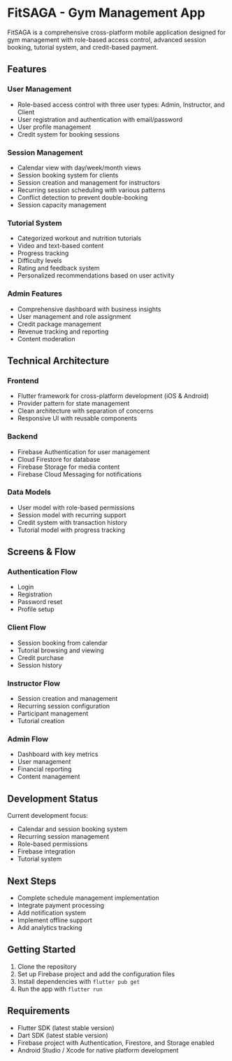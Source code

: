# FitSAGA - Gym Management App

FitSAGA is a comprehensive cross-platform mobile application designed for gym management with role-based access control, advanced session booking, tutorial system, and credit-based payment.

## Features

### User Management
- Role-based access control with three user types: Admin, Instructor, and Client
- User registration and authentication with email/password
- User profile management
- Credit system for booking sessions

### Session Management
- Calendar view with day/week/month views
- Session booking system for clients
- Session creation and management for instructors
- Recurring session scheduling with various patterns
- Conflict detection to prevent double-booking
- Session capacity management

### Tutorial System
- Categorized workout and nutrition tutorials
- Video and text-based content
- Progress tracking
- Difficulty levels
- Rating and feedback system
- Personalized recommendations based on user activity

### Admin Features
- Comprehensive dashboard with business insights
- User management and role assignment
- Credit package management
- Revenue tracking and reporting
- Content moderation

## Technical Architecture

### Frontend
- Flutter framework for cross-platform development (iOS & Android)
- Provider pattern for state management
- Clean architecture with separation of concerns
- Responsive UI with reusable components

### Backend
- Firebase Authentication for user management
- Cloud Firestore for database
- Firebase Storage for media content
- Firebase Cloud Messaging for notifications

### Data Models
- User model with role-based permissions
- Session model with recurring support
- Credit system with transaction history
- Tutorial model with progress tracking

## Screens & Flow

### Authentication Flow
- Login
- Registration
- Password reset
- Profile setup

### Client Flow
- Session booking from calendar
- Tutorial browsing and viewing
- Credit purchase
- Session history

### Instructor Flow
- Session creation and management
- Recurring session configuration
- Participant management
- Tutorial creation

### Admin Flow
- Dashboard with key metrics
- User management
- Financial reporting
- Content management

## Development Status

Current development focus:
- Calendar and session booking system
- Recurring session management
- Role-based permissions
- Firebase integration
- Tutorial system

## Next Steps
- Complete schedule management implementation
- Integrate payment processing
- Add notification system
- Implement offline support
- Add analytics tracking

## Getting Started

1. Clone the repository
2. Set up Firebase project and add the configuration files
3. Install dependencies with `flutter pub get`
4. Run the app with `flutter run`

## Requirements

- Flutter SDK (latest stable version)
- Dart SDK (latest stable version)
- Firebase project with Authentication, Firestore, and Storage enabled
- Android Studio / Xcode for native platform development